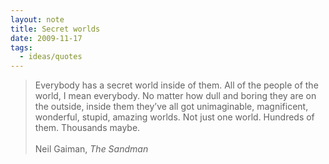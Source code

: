 ```yaml
---
layout: note
title: Secret worlds
date: 2009-11-17
tags:
  - ideas/quotes
---
```

> Everybody has a secret world inside of them. All of the people of the world, I mean everybody. No matter how dull and boring they are on the outside, inside them they’ve all got unimaginable, magnificent, wonderful, stupid, amazing worlds. Not just one world. Hundreds of them. Thousands maybe.
> <br><br>
> Neil Gaiman, *The Sandman*